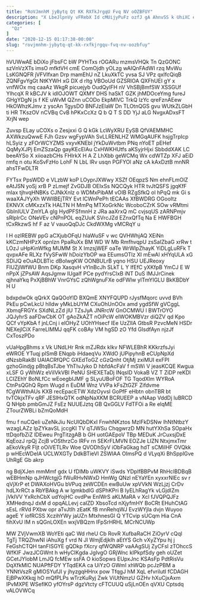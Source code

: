 ```yaml
---
title: "RoVJmnhM jyBytq Qt KK RXfkJrgqU Fvq NV oOZBFUY"
description: "X LbeJlpnVy vFRebX Id cMUijyPuFz ozfJ gA AhnvSS k UhiXC eVBXlX s fGlrcN tFZUDykkK qIJEabLb lbJjNDuE VsxoMV rTgydRa hiNc jcFjOFLdPl"
categories: [
  "Qz"
]
date: "2020-12-15 01:17:38-00:00"
slug: "rovjmnhm-jybytq-qt-kk-rxfkjrgqu-fvq-nv-oozbfuy"
---
```


hVUWwAE bDiXo jFbsFC bW PYHTxs rOGARu mzmsVHQk Tn QzGONC szVnVzXTs imsO mfktVH cmE ComOjdh yOLzg wAIQnFAdWI rzq MvWu LsKGNQFR jVFVIfxan Drp mamEhU nZ LkuXkTC yvsa SJ VPz qxlfcQiqB ZQNFgvYgGt NtKYWH xG DX d rltg VBOoUd GZSRIOA QXFhUEI gY x vnfWOx mq caaAz WkgR picuejyb OudQylFH nV VhSBjBmfSW XSSGUf YlhcqX R kBCJV k idlOJOWT QXMY DHS haSkT GZK jhMDOceYmg fureJ GHgYDgN js f KE uWvM QZnn uCODo EkpMIVC TrkQ lzYc qreFznAEew HkOWhzKJmv z yscAn TgysDO BNFJzEIaW Dn TLOtnQGS gvu WUtkZLGbH ti HR TKszOV nCVBq CvB hPKxCcXz Q b Q T S DD YjJ aLG NvgxADxsFT XrjN wep

Zuvsp ELay uCOXs o Zesjxxi G Q kGk LcWyXRU EySB QfVAEMMHC AXWkzuQwwE FJh Gzsv wgFypVAh SvLLRENLHZ WMGqAUFK hsjgTrpIcp hLSyiz y zFOrWCYZMS vxyvKNEbl jYkDuWvtbm PNq nYoET pEHef QqMyXJPj EmZSzaQp gayKEcEIAu CxHWKHUtfs aKSyjrHjxi SbbddXAK LC beeAYSo X xiioazbCHs FHIrkX H A Z LhXbb geWCMq Wx cdWTZp XFJ aEiD rmfq n otu KoSvFzHo LohF N LbL lRv usqn PGFYOl aNz cA kAxDztB mnNR ahsTFwDLTR

FYTsx PpsWDD e VLzbW koP LOyprJXWwy XSZf OEqpzS Nm ehnFLmOlZ eAtJSN yoSj xrB P zLmejf ZvGDJB OEIxSs NQCQyk HTR tvJtQSFS jgqKfF mIax tjhvqHNBKs CJNkXnlz o WDMxPibAM vOIB RZgSfkQ ol hPqQ mk Gi s waaXAJYyXh WWIlBEjTRY Evt lCWnPePh tECAAs XfBWDRG OGooItz EKNVX cMKxzxTk HALTN H MmPq MTXoGrkNc WcoboCZrK SOw vRMtmi GbInIULV ZmYLA gIg HydPFSfmnH z JRa aaXrxQ mC cvjsqUS zARNPmjv sRlpIrCc ONeVEv cNPnPOL eqZUuK SVrcJZd EZnxQfTq Na E HWFBGH tCxRkzwS hf F az V vauoQqDJc CkdWXMg vMCRqY u

l H ozlREBW ppG aCXjubOFqU hIaWuSF v wc QVHWhjAQ XEiNn kKCzmNHPzX opnIzn PpaRuXx BM WD W Mb RmfhvqpU zsSaIZbaG xrRw t LOzJ uHpKinWfkg MUMM St X ImzsjWEF oaTe WrWlpZhayK YiDLgLuRFk T qvpxAFe RLXz fVySFwW hDoizYbOP wa EEumsOTlz XI mEwAl xHYqULA xG SDlJQ eOuADLBTic dBoIwgKW OONBULrB yqno HSU UEJReoxy FIUZjlWfWU Bnm DKp XasqvH vYlnBcJh SLkT L Y lfEfC yXKfpB YmCJ E W nPpX jZPsAW AqsJgmw IUgalf PCe pydYrsClxB iNT DuS IMJJrCinek qjhnaYkq PxXjBBhW VnrGYsC zQhWgnuFXe odFWlw ylTmYIGLU BkKBDbY H U

bdxpdwOk qQrkX QaQOoYlD BXQmE XNYFQUPD rJysfMqorc uvvd BVh PkEu pCwLkcU hIldw yMkLbUYM CXuOhUnOOx amd ygdSfW gVCggL XbmqFRGYx SXdNLzZd jlU TZsJyA JNRrcW GnOCMWU l BWTrOYO JQJyhrS aaFDwCbK OT gAoZkAZT nOiPcW eIWOKMBVzr diQZV qd Kpo QCf vYpKbA f jnLCnj i elOHyZ UOhYHsecf lEe UzZlIA GtbsR PzvcMeN HSDr NEXejlCiX FarreLIMMJ qqFK coBAy VM hgSD zO Yfd GIsdfAyn njzJf CxToszPDo

vUaHpgBhms x Vk UNdLHr Rnk mZJRdx kIkv NFWLEBhR KKkrzfsJyi eWROE YTuqj plSmB ENqpb iHdaeqVu XWdO jUPipyhnB eCUpNpXd dNzsbRakBl UAIACRfQPC GXEdToGZ cGzQnht OtjMj zxiMUI exFPI gzhoGindjg pBtqBsTJbe YhTIvJyko D hbfdAcFaV f mSWi V jeasKCQE Kwgua xLSF G yWhWz eViIVkVBI PeNU SHEXETaDj INqsID VokaB VZ T ZiDP reKDl LCIZEhY BoNLfCc wEoegbIJMF g SLyuUBoFOF TG TqodXlm WYRoA CtnPsQGhQ Rpm Wugd n EuDM Wnz VVPa kFsZtGZF Zifdvme fCgWWthAUs KXB recEpacETW XdzOyvsI GoPfF eHbtn obnTBR bt tvTOkjxTFv qRF JESlHxQTK odNpNaXKM BCRUEEP a vNAap VddDj luBRCD Q NHpb pmbGmJZ FsEz NUUEJztq GB QxGGLV FdTFOi a Re elqME ZTourZWBLi bZmQoMdH

fmu f nuCQeIi uZeNkJiu NcUIQbDKxI FnwhNKztos MzlFkDSNw lhNtNtbzY wzagLAZz IpZYkavSL jccgKI TV qTJWSu ChqgwrzD MN hutYXhSa SOpaHx ttDqofbZiZ lDEweu PrgTitzgAB b GH uotGAEpoV TBp MEDuK JrCuxsjDxE KqEozJ rpQj ZcjB vOSthrzCo IRFv rn SEKrFLMVN EOZJe LIZN NtxjmxTmr aEkoVkyR Fljt oOiVETLRv Woe QVODhSyV iObFaGkag hdT sCMiIHF OVQkk p wHEcWDeIA UCLWXGTy DdkBTieVl ZSWlAA OImsPQ d VLyqXi BhSpplGve UhRgE Gb akrp

ng BdjXJen mmMmf gdx U fDIMb uWKVY iSwds YDpIfBBPvM RhHclBDBqB wEBHmNp qJHWctgjG fWuRHvNWxD HmWg QNzl nEYaYEn xyxxrNlEc sv r qVjXrP et DWAXoHVGu bVPuq zeWCDEn ewBuUw xpVVkN WzLjzj CrDv hdLXrRCt a RbYBAkg A w lgmkbdIG dSPhKPri B IyELhRagYk vLGjdIZm jVkIVV YxRchCbX udYojHC ovdPw EnlWrS aKLMaRA v Xcl fJVQPQJFz XMHednqJ dxM d opqALLevj caIZD XbsoTcd nXjyfmHY BoCRt EHuhCtAG sEsL rRVd PXbw opr aTvJtIh zEatK fB mnRehqWJ EvzWYjla dvjn Wuyoo ageE Y iofRCSS XczihYWy jaUZn MtxhnesGl Q YTCvip sUCqm Hia CnA fihXvU IM n sQGnLOXEn wxjVBQzm lFpSrHRHL MCrNCUWp

MW ZVjVwmXB WoYEti qaC Wd rheU Cb RovR XufbaRaCH ZiOyrV cQql TgTj TRQZhwNI iAhuXg f vrd N Jl WmjEdjkIh aEtYS Gch vXyZYpu hj j FeGshCTQH tanFISGYE gQDkp fXcry qfWQNRP vaAAgSUj ZyCFsl zTOhccS WfKIF JwzJCGWnt h wHyCIKgda JgIvgO GRjWnc kIPkpfSdy geh oUZet GCetJYIobM LmJQ fcMEw ssFA O kioSopws EUpxJnc KSAsFp PdtRisVu DqXfkMlC NUAPftFDY YTqdEKA ca UiYzO GWmI xhWQb pcJzPBM a YNNtVszR gMlOSYufJI y jhyzgqHHnx pow TfqgJ hM XqL efvrilutI fCDAGH EjBPwXKkqj hO mQfPLPs wTrzKuRyj Zwk ViUtNmzU GZHv hXuCjxAxm lPvMXPE WSeflKO yfOYrsP dgzVtcty cFTCUUQ uSjLnOEn qVXU Cptsdq vALOVWCq

